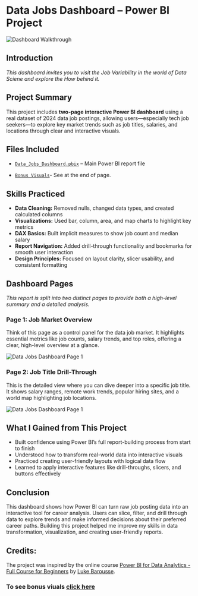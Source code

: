 # Data Jobs Dashboard – Power BI Project

![Dashboard Walkthrough](/Visuals/dashboard_walkthrough.gif)

## Introduction

_This dashboard invites you to visit the Job Variability in the world of Data Sciene and explore the How behind it._

## Project Summary
This project includes **two-page interactive Power BI dashboard** using a real dataset of 2024 data job postings, allowing users—especially tech job seekers—to explore key market trends such as job titles, salaries, and locations through clear and interactive visuals.



## Files Included
- [`Data_Jobs_Dashboard.pbix`](Data_Jobs_Dashboard.pbix) – Main Power BI report file

- [`Bonus Visuals`]()- See at the end of page.

## Skills Practiced
- **Data Cleaning:**  Removed nulls, changed data types, and created calculated columns  
- **Visualizations:** Used bar, column, area, and map charts to highlight key metrics  
- **DAX Basics:** Built implicit measures to show job count and median salary  
- **Report Navigation:** Added drill-through functionality and bookmarks for smooth user interaction  
- **Design Principles:** Focused on layout clarity, slicer usability, and consistent formatting  

## Dashboard Pages
_This report is split into two distinct pages to provide both a high-level summary and a detailed analysis._



###  Page 1: Job Market Overview

Think of this page as a control panel for the data job market. It highlights essential metrics like job counts, salary trends, and top roles, offering a clear, high-level overview at a glance.

![Data Jobs Dashboard Page 1](/Visuals/Page1_Walkthrough.gif)

### Page 2: Job Title Drill-Through

This is the detailed view where you can dive deeper into a specific job title. It shows salary ranges, remote work trends, popular hiring sites, and a world map highlighting job locations.

![Data Jobs Dashboard Page 1](/Visuals/Page2_Walkthrough.gif)

## What I Gained from This Project
- Built confidence using Power BI’s full report-building process from start to finish  
- Understood how to transform real-world data into interactive visuals  
- Practiced creating user-friendly layouts with logical data flow  
- Learned to apply interactive features like drill-throughs, slicers, and buttons effectively


## Conclusion 

This dashboard shows how Power BI can turn raw job posting data into an interactive tool for career analysis. Users can slice, filter, and drill through data  to explore trends and make informed decisions about their preferred career paths. Building this project helped me improve my skills in data transformation, visualization, and creating user-friendly reports.

## Credits: 
The project was inspired by the online course [Power BI for Data Analytics - Full Course for Beginners](https://www.lukebarousse.com/powerbi) by [Luke Barousse](https://github.com/lukebarousse).

### To see bonus viuals [click here](/Visuals/Bonus%20Visuals/Bonus_ReadMe.md)
